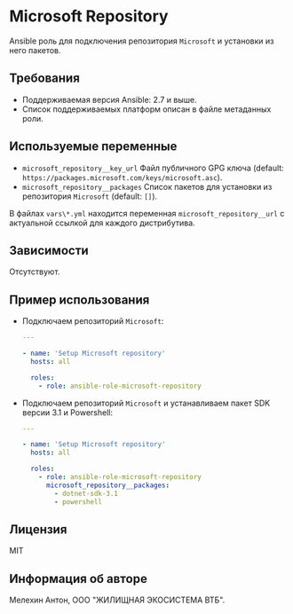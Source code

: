 Microsoft Repository
====================

Ansible роль для подключения репозитория `Microsoft` и установки из него пакетов.

Требования
----------

- Поддерживаемая версия Ansible: 2.7 и выше.
- Список поддерживаемых платформ описан в файле метаданных роли.

Используемые переменные
-----------------------

- `microsoft_repository__key_url` Файл публичного GPG ключа (default: `https://packages.microsoft.com/keys/microsoft.asc`).
- `microsoft_repository__packages` Список пакетов для установки из репозитория `Microsoft` (default: `[]`).

В файлах `vars\*.yml` находится переменная `microsoft_repository__url` с актуальной ссылкой для каждого дистрибутива.

Зависимости
-----------

Отсутствуют.

Пример использования
--------------------

- Подключаем репозиторий `Microsoft`:

  ```yaml
  ---

  - name: 'Setup Microsoft repository'
    hosts: all

    roles:
      - role: ansible-role-microsoft-repository
  ```

- Подключаем репозиторий `Microsoft` и устанавливаем пакет SDK версии 3.1 и Powershell:

  ```yaml
  ---

  - name: 'Setup Microsoft repository'
    hosts: all

    roles:
      - role: ansible-role-microsoft-repository
        microsoft_repository__packages:
          - dotnet-sdk-3.1
          - powershell
  ```

Лицензия
--------

MIT

Информация об авторе
--------------------

Мелехин Антон, ООО "ЖИЛИЩНАЯ ЭКОСИСТЕМА ВТБ".
